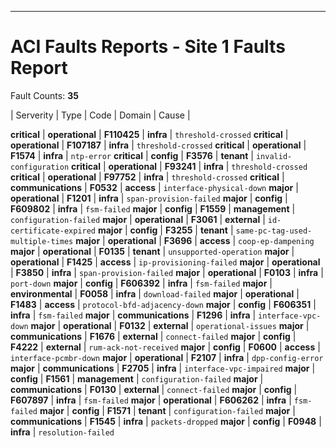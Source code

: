 ---
# ACI Faults Reports - Site 1 Faults Report

Fault Counts: **35**

| Serverity | Type | Code | Domain | Cause |

**critical** | **operational** | **F110425** | **infra** | `threshold-crossed`
**critical** | **operational** | **F107187** | **infra** | `threshold-crossed`
**critical** | **operational** | **F1574** | **infra** | `ntp-error`
**critical** | **config** | **F3576** | **tenant** | `invalid-configuration`
**critical** | **operational** | **F93241** | **infra** | `threshold-crossed`
**critical** | **operational** | **F97752** | **infra** | `threshold-crossed`
**critical** | **communications** | **F0532** | **access** | `interface-physical-down`
**major** | **operational** | **F1201** | **infra** | `span-provision-failed`
**major** | **config** | **F609802** | **infra** | `fsm-failed`
**major** | **config** | **F1559** | **management** | `configuration-failed`
**major** | **operational** | **F3061** | **external** | `id-certificate-expired`
**major** | **config** | **F3255** | **tenant** | `same-pc-tag-used-multiple-times`
**major** | **operational** | **F3696** | **access** | `coop-ep-dampening`
**major** | **operational** | **F0135** | **tenant** | `unsupported-operation`
**major** | **operational** | **F1425** | **access** | `ip-provisioning-failed`
**major** | **operational** | **F3850** | **infra** | `span-provision-failed`
**major** | **operational** | **F0103** | **infra** | `port-down`
**major** | **config** | **F606392** | **infra** | `fsm-failed`
**major** | **environmental** | **F0058** | **infra** | `download-failed`
**major** | **operational** | **F1483** | **access** | `protocol-bfd-adjacency-down`
**major** | **config** | **F606351** | **infra** | `fsm-failed`
**major** | **communications** | **F1296** | **infra** | `interface-vpc-down`
**major** | **operational** | **F0132** | **external** | `operational-issues`
**major** | **communications** | **F1676** | **external** | `connect-failed`
**major** | **config** | **F4222** | **external** | `rum-ack-not-received`
**major** | **config** | **F0600** | **access** | `interface-pcmbr-down`
**major** | **operational** | **F2107** | **infra** | `dpp-config-error`
**major** | **communications** | **F2705** | **infra** | `interface-vpc-impaired`
**major** | **config** | **F1561** | **management** | `configuration-failed`
**major** | **communications** | **F0130** | **external** | `connect-failed`
**major** | **config** | **F607897** | **infra** | `fsm-failed`
**major** | **operational** | **F606262** | **infra** | `fsm-failed`
**major** | **config** | **F1571** | **tenant** | `configuration-failed`
**major** | **communications** | **F1545** | **infra** | `packets-dropped`
**major** | **config** | **F0948** | **infra** | `resolution-failed`
